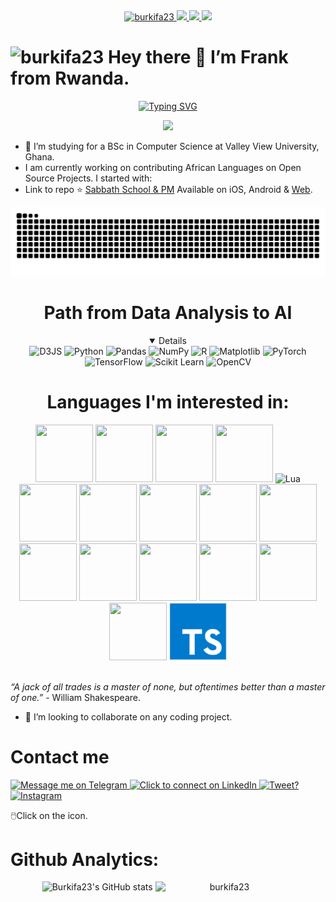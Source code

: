 <div style="width: 100%;" align="center">
    <a target="_blank" rel="noopener noreferrer" href="https://github.com/burkifa23">
        <img src="https://img.shields.io/badge/@burkifa23-bluw?logo=h&logoColor=white&style=for-the-badge" alt="burkifa23">
    </a>
    <a target="_blank" rel="noopener noreferrer" href="https://www.hannover.de">
        <img src="https://img.shields.io/badge/dynamic/json?color=green&label=Region&query=location&url=https%3A%2F%2Fapi.github.com%2Fusers%2Fburkifa23&style=for-the-badge" />
    </a>
    <a target="_blank" rel="noopener noreferrer" href="https://github.com/burkifa23?tab=followers">
        <img src="https://komarev.com/ghpvc/?username=burkifa23&label=Guests&color=0e75b6&style=for-the-badge" />
    </a>
    <a target="_blank" rel="noopener noreferrer" href="https://github.com/burkifa23">
        <img src="https://img.shields.io/badge/dynamic/json?color=orange&label=Followers&query=followers&suffix=x&url=https%3A%2F%2Fapi.github.com%2Fusers%2Fburkifa23&style=for-the-badge" />
    </a>
</div>

# <img src="https://github.com/burkifa23.png" alt="burkifa23" height="32" /> Hey there 👋 I’m Frank from Rwanda.
              
<p align="center">
  <a href="https://git.io/typing-svg">
    <img src="https://readme-typing-svg.herokuapp.com?font=Fira+Code&size=26&duration=3000&pause=700&color=abd202&center=true&vCenter=true&random=false&width=600&lines=Computer+Scientist;Linux+Distro+Hopper;Software+Engineer" alt="Typing SVG" />
  </a>
</p>

<p align="center">
<a href="https://github.com/devxb/gitanimals">
  <img src="https://render.gitanimals.org/farms/burkifa23"/>
</a>
</p>

- 🌱 I’m studying for a BSc in Computer Science at Valley View University, Ghana.
- I am currently working on contributing African Languages on Open Source Projects.
I started with:
- Link to repo ⭐ [Sabbath School & PM](https://github.com/Burkifa23/sabbath-school-lessons)  Available on iOS, Android & [Web](https://sabbath-school.adventech.io/kin).
  


<img src="https://raw.githubusercontent.com/burkifa23/burkifa23/output/snake.svg" alt="Snake animation" />

<div align="center">
        <h1><b>Path from Data Analysis to AI</b></h1>
        <details open="">  
            <img src="https://cdn.jsdelivr.net/gh/devicons/devicon@latest/icons/d3js/d3js-original.svg" height="92" width="92" alt="D3JS"/>
            <img src="https://cdn.jsdelivr.net/gh/devicons/devicon@latest/icons/python/python-original-wordmark.svg" height="92" width="92" alt="Python"/>
            <img src="https://cdn.jsdelivr.net/gh/devicons/devicon@latest/icons/pandas/pandas-original-wordmark.svg" height="92" width="92" alt="Pandas"/>  
            <img src="https://cdn.jsdelivr.net/gh/devicons/devicon@latest/icons/numpy/numpy-original-wordmark.svg" height="92" width="92" alt="NumPy"/>
            <img src="https://cdn.jsdelivr.net/gh/devicons/devicon@latest/icons/r/r-original.svg" height="92" width="92" alt="R"/> 
            <img src="https://cdn.jsdelivr.net/gh/devicons/devicon@latest/icons/matplotlib/matplotlib-original.svg" height="92" width="92"alt="Matplotlib"/>
            <img src="https://cdn.jsdelivr.net/gh/devicons/devicon@latest/icons/pytorch/pytorch-original-wordmark.svg" height="92" width="92" alt="PyTorch"/>
            <img src="https://cdn.jsdelivr.net/gh/devicons/devicon@latest/icons/tensorflow/tensorflow-original-wordmark.svg" height="92" width="92" alt="TensorFlow"/>
            <img src="https://cdn.jsdelivr.net/gh/devicons/devicon@latest/icons/scikitlearn/scikitlearn-original.svg" height="92" width="92" alt="Scikit Learn"/>
            <img src="https://cdn.jsdelivr.net/gh/devicons/devicon@latest/icons/opencv/opencv-original-wordmark.svg" height="92" width="92" alt="OpenCV"/>
        </details>
    </div>  
<div align="center">
        <h1>Languages I'm interested in:</h1>
        <img src="https://cdn.jsdelivr.net/gh/devicons/devicon@latest/icons/python/python-original-wordmark.svg" height="92" width="92"/>
        <img src="https://cdn.jsdelivr.net/gh/devicons/devicon@latest/icons/java/java-original-wordmark.svg" height="92" width="92"/>                    
        <img src="https://cdn.jsdelivr.net/gh/devicons/devicon@latest/icons/cplusplus/cplusplus-original.svg" height="92" width="92"/>
        <img src="https://cdn.jsdelivr.net/gh/devicons/devicon@latest/icons/csharp/csharp-original.svg" height="92" width="92"/>          
        <img src="https://cdn.jsdelivr.net/gh/devicons/devicon@latest/icons/lua/lua-original.svg" height="92" width="92" alt="Lua"/>
        <img src="https://cdn.jsdelivr.net/gh/devicons/devicon@latest/icons/go/go-original-wordmark.svg" height="92" width="92"/>          
        <img src="https://cdn.jsdelivr.net/gh/devicons/devicon@latest/icons/c/c-original.svg" height="92" width="92"/>
        <img src="https://cdn.jsdelivr.net/gh/devicons/devicon@latest/icons/nim/nim-original-wordmark.svg" height="92" width="92"/>
        <img src="https://cdn.jsdelivr.net/gh/devicons/devicon@latest/icons/rust/rust-original.svg" height="92" width="92"/>
        <img src="https://cdn.jsdelivr.net/gh/devicons/devicon@latest/icons/zig/zig-original-wordmark.svg" height="92" width="92"/>
        <img src="https://cdn.jsdelivr.net/gh/devicons/devicon@latest/icons/fortran/fortran-original.svg" height="92" width="92"/>
        <img src="https://cdn.jsdelivr.net/gh/devicons/devicon@latest/icons/r/r-original.svg" height="92" width="92"/>
        <img src="https://cdn.jsdelivr.net/gh/devicons/devicon@latest/icons/scala/scala-original-wordmark.svg" height="92" width="92"/>
        <img src="https://cdn.jsdelivr.net/gh/devicons/devicon@latest/icons/kotlin/kotlin-original.svg" height="92" width="92"/>    
        <img src="https://cdn.jsdelivr.net/gh/devicons/devicon@latest/icons/dart/dart-original-wordmark.svg" height="92" width="92"/>                                    
        <img src="https://cdn.jsdelivr.net/gh/devicons/devicon@latest/icons/swift/swift-original-wordmark.svg" height="92" width="92"/>
        <img src="https://raw.githubusercontent.com/devicons/devicon/master/icons/typescript/typescript-original.svg" height="92" width="92"/>
    </div>
    <br>

_“A jack of all trades is a master of none, but oftentimes better than a master of one.”_ - William Shakespeare.

- 💞️ I’m looking to collaborate on any coding project.

# Contact me

<p aligned="center">
    <a href="https://telegram.me/Burkifa23">
        <img src="https://img.icons8.com/?size=100&id=F4ZPUh2Mk5tk&format=png&color=000000" height="64" width="64" alt="Message me on Telegram" />
    </a>     
    <a href="www.linkedin.com/in/frank-kwizera-mugwaneza-24951b234">
        <img src="https://cdn.jsdelivr.net/gh/devicons/devicon@latest/icons/linkedin/linkedin-original.svg" height="64" width="64" alt="Click to connect on LinkedIn"/>
    </a>
    <a href="https://x.com/burkifa23">
        <img src="https://cdn.jsdelivr.net/gh/devicons/devicon@latest/icons/twitter/twitter-original.svg" height="64" width="64" alt="Tweet?"/>
    </a>
    <a href="https://www.instagram.com/frank.2.played_it/">
        <img src='https://img.icons8.com/?size=100&id=32309&format=png&color=000000' height="64" width="64" alt="Instagram" />
    </a>
</p>
🖱️Click on the icon.
        
# Github Analytics:
<p align="center">
    <img src="https://github-readme-stats.vercel.app/api?username=Burkifa23&show_icons=true&theme=transparent" alt="Burkifa23's GitHub stats"/>
    <img  style="width: 44%; display: inline-block;" src="https://github-readme-stats.vercel.app/api/top-langs?username=burkifa23&show_icons=true&locale=en&layout=compact&theme=onedark" alt="burkifa23" />
</p>


<!---
Burkifa23/Burkifa23 is a ✨ special ✨ repository because its `README.md` (this file) appears on your GitHub profile.
You can click the Preview link to take a look at your changes.
--->
